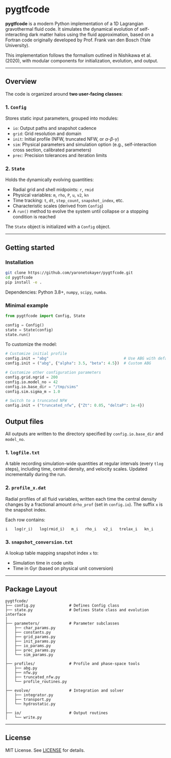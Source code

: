 # pygtfcode

**pygtfcode** is a modern Python implementation of a 1D Lagrangian gravothermal fluid code. It simulates the dynamical evolution of self-interacting dark matter halos using the fluid approximation, based on a Fortran code originally developed by Prof. Frank van den Bosch (Yale University).

This implementation follows the formalism outlined in Nishikawa et al. (2020), with modular components for initialization, evolution, and output.

---

## Overview

The code is organized around **two user-facing classes**:

### 1. `Config`

Stores static input parameters, grouped into modules:

* `io`: Output paths and snapshot cadence
* `grid`: Grid resolution and domain
* `init`: Initial profile (NFW, truncated NFW, or $\alpha$-$\beta$-$\gamma$)
* `sim`: Physical parameters and simulation option (e.g., self-interaction cross section, calibrated parameters)
* `prec`: Precision tolerances and iteration limits

### 2. `State`

Holds the dynamically evolving quantities:

* Radial grid and shell midpoints: `r`, `rmid`
* Physical variables: `m`, `rho`, `P`, `u`, `v2`, `kn`
* Time tracking: `t`, `dt`, `step_count`, `snapshot_index`, etc.
* Characteristic scales (derived from `Config`)
* A `run()` method to evolve the system until collapse or a stopping condition is reached

The `State` object is initialized with a `Config` object.

---

## Getting started

### Installation

```bash
git clone https://github.com/yaronetokayer/pygtfcode.git
cd pygtfcode
pip install -e .
```

Dependencies: Python 3.8+, `numpy`, `scipy`, `numba`.

### Minimal example

```python
from pygtfcode import Config, State

config = Config()
state = State(config)
state.run()
```

To customize the model:

```python
# Customize initial profile
config.init = "abg"                                 # Use ABG with default params
config.init = ("abg", {"alpha": 3.5, "beta": 4.5})  # Custom ABG

# Customize other configuration parameters
config.grid.ngrid = 200
config.io.model_no = 42
config.io.base_dir = "/tmp/sims"
config.sim.sigma_m = 1.0

# Switch to a truncated NFW
config.init = ("truncated_nfw", {"Zt": 0.05, "deltaP": 1e-4})
```
## Output files

All outputs are written to the directory specified by `config.io.base_dir` and `model_no`.

### 1. `logfile.txt`

A table recording simulation-wide quantities at regular intervals (every `tlog` steps), including time, central density, and velocity scales. Updated incrementally during the run.

### 2. `profile_x.dat`

Radial profiles of all fluid variables, written each time the central density changes by a fractional amount `drho_prof` (set in `config.io`). The suffix `x` is the snapshot index.

Each row contains:

```
i   log(r_i)   log(rmid_i)   m_i   rho_i   v2_i   trelax_i   kn_i
```

### 3. `snapshot_conversion.txt`

A lookup table mapping snapshot index `x` to:

* Simulation time in code units
* Time in Gyr (based on physical unit conversion)

---

## Package Layout

```
pygtfcode/
├── config.py               # Defines Config class
├── state.py                # Defines State class and evolution interface
│
├── parameters/             # Parameter subclasses
│   ├── char_params.py
│   ├── constants.py
│   ├── grid_params.py
│   ├── init_params.py
│   ├── io_params.py
│   ├── prec_params.py
│   └── sim_params.py
│
├── profiles/               # Profile and phase-space tools
│   ├── abg.py
│   ├── nfw.py
│   ├── truncated_nfw.py
│   └── profile_routines.py
│
├── evolve/                 # Integration and solver
│   ├── integrator.py
│   ├── transport.py
│   └── hydrostatic.py
│
├── io/                     # Output routines
│   └── write.py
```

---

## License

MIT License. See [LICENSE](./LICENSE) for details.